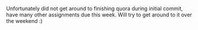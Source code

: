 Unfortunately did not get around to finishing quora during initial commit, have many other assignments due this week. Will try to get around to it over the weekend :)
